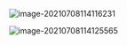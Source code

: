 ![image-20210708114116231](C:\Users\na0i\AppData\Roaming\Typora\typora-user-images\image-20210708114116231.png)

![image-20210708114125565](C:\Users\na0i\AppData\Roaming\Typora\typora-user-images\image-20210708114125565.png)

